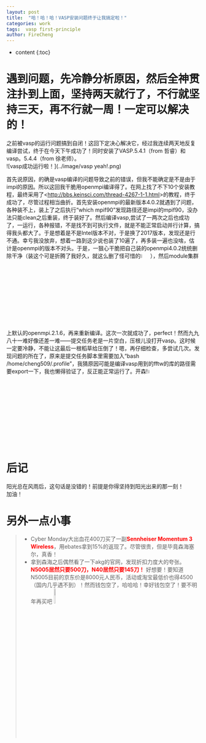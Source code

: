 ```yaml
---
layout: post
title:  "哈！哈！哈！VASP安装问题终于让我搞定啦！"
categories: work
tags:  vasp first-principle  
author: FireCheng
---
```


* content
{:toc}

# 遇到问题，先冷静分析原因，然后全神贯注扑到上面，坚持两天就行了，不行就坚持三天，再不行就一周！一定可以解决的！  

之前被vasp的运行问题搞到自闭！这回下定决心解决它，经过我连续两天地反复编译尝试，终于在今天下午成功了！同时安装了VASP.5.4.1（from 哲睿）和vasp。5.4.4（from 徐老师）。  
![vasp成功运行啦！](../image/vasp yeah!.png)

首先说原因，的确是vasp编译的问题导致之前的错误，但我不能确定是不是由于impi的原因。所以这回我干脆用openmpi编译得了。在网上找了不下10个安装教程，最终采用了<<u>http://bbs.keinsci.com/thread-4267-1-1.html</u>>的教程，终于成功了，尽管过程相当曲折。首先安装openmpi的最新版本4.0.2就遇到了问题，各种装不上，装上了之后执行“which mpif90”发现路径还是impi的mpif90，没办法只能clean之后重装，终于装好了。然后编译vasp,尝试了一两次之后也成功了，一运行，各种报错，不是找不到可执行文件，就是不能正常启动并行计算，搞得我头都大了。于是想着是不是Intel版本不对，于是换了2017版本，发现还是行不通。幸亏我没放弃，想着一路到这少说也装了10遍了，再多装一遍也没啥，估计是openmpi的版本不对头。于是，一狠心干脆把自己装的openmpi4.0.2统统删除干净（装这个可是折腾了我好久，就这么删了怪可惜的<img src="http://ww1.sinaimg.cn/large/ceeb653ejw1fbiulmagi9g2028028wej.gif" width="5%">），然后module集群上默认的openmpi.2.1.6，再来重新编译。这次一次就成功了，perfect！然而九九八十一难好像还差一难——提交任务老是一片空白，压根儿没打开vasp。这时候一定要冷静，不能让这最后一根稻草给压倒了！嗯，再仔细检查，多尝试几次。发现问题的所在了，原来是提交任务脚本里需要加入“bash /home/cheng509/.profile”，我猜原因可能是编译vasp用到的fftw的库的路径需要export一下，我也懒得验证了，反正能正常运行了。开森!<img src="http://wx3.sinaimg.cn/large/6970ad11ly1focw4gz8c0g208c08cwib.gif" width="5%">  

# 后记  

阳光总在风雨后，这句话是没错的！前提是你得坚持到阳光出来的那一刻！  
加油！  

# 另外一点小事  

> - Cyber Monday大出血花400刀买了一副<b><font color="red">Sennheiser Momentum 3 Wireless</font></b>，用ebates拿到15%的返现了。尽管很贵，但是毕竟森海塞尔，真香！  
> - 拿到森海之后偶然看了一下akg的官网，发现折扣力度大的夸张。<b><font color="red">N5005居然只要500刀，N40居然只要145刀！</font></b> 好想要！要知道N5005目前的京东价是8000元人民币，活动或淘宝最低价也得4500（国内几乎遇不到）！然而钱包空了，哈哈哈！幸好钱包空了！要不明年再买吧 <img src="http://image.bqber.com/expressions/101567522589104.jpg" width="10%">  

  


